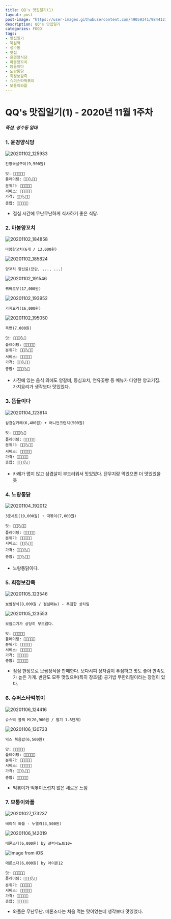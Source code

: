 ```yaml
---
title: QQ's 맛집일기(1)
layout: post
post-image: "https://user-images.githubusercontent.com/49059341/98441210-2fe39680-2140-11eb-88bd-287e657c52b0.jpg"
description: QQ's 맛집일기
categories: FOOD
tags:
- 맛집일기
- 뚝섬역
- 성수동
- 맛집
- 윤경양식당
- 마봉양꼬치
- 뜸들이다
- 노랑통닭
- 희정보감족
- 슈퍼스타떡볶이
- 모퉁이와플
---
```


# QQ's 맛집일기(1) - 2020년 11월 1주차

##### 뚝섬, 성수동 일대

### 1. 윤경양식당

![20201102_125933](https://user-images.githubusercontent.com/49059341/98440995-a3d16f00-213f-11eb-86c9-49fdc623afab.jpg)

`간장목살구이(9,500원)`

    맛: 🌝🌝🌝🌚🌚
    플레이팅: 🌝🌝🌜🌚🌚
    분위기: 🌝🌝🌝🌚🌚
    서비스: 🌝🌝🌝🌚🌚
    가격: 🌝🌝🌜🌚🌚
    총합: 🌝🌝🌝🌚🌚

- 점심 시간에 무난무난하게 식사하기 좋은 식당.

### 2. 마봉양꼬치

![20201102_184858](https://user-images.githubusercontent.com/49059341/98441004-afbd3100-213f-11eb-99ab-dfc34f265dce.jpg)

`마봉왕꼬치(6개 / 13,000원)`

![20201102_185824](https://user-images.githubusercontent.com/49059341/98441068-d67b6780-213f-11eb-86ed-61e448d0d86b.jpg)

`양꼬치 향신료(쯔란, ..., ...)`

![20201102_191546](https://user-images.githubusercontent.com/49059341/98441110-e85d0a80-213f-11eb-97e7-a78a61881758.jpg)

`꿔바로우(17,000원)`

![20201102_193952](https://user-images.githubusercontent.com/49059341/98441152-fca10780-213f-11eb-920f-9ec27fcbe6f1.jpg)

`가지요리(16,000원)`

![20201102_195050](https://user-images.githubusercontent.com/49059341/98441162-075b9c80-2140-11eb-9f43-2d5a976a4110.jpg)

`옥면(7,000원)`

    맛: 🌝🌝🌝🌜🌚
    플레이팅: 🌝🌝🌚🌚🌚
    분위기: 🌝🌝🌜🌚🌚
    서비스: 🌝🌝🌝🌚🌚
    가격: 🌝🌝🌜🌚🌚
    총합: 🌝🌝🌝🌜🌚

- 사진에 있는 음식 외에도 양갈비, 등심꼬치, 연유꽃빵 등 메뉴가 다양한 양고기집. 가지요리가 생각보다 맛있었다.

### 3. 뜸들이다

![20201104_123914](https://user-images.githubusercontent.com/49059341/98442090-fa41ac00-2145-11eb-8df9-f84d5faa1aa1.jpg)

`삼겹살카레(6,400원) + 어니언크런치(500원)`

    맛: 🌝🌝🌝🌜🌚
    플레이팅: 🌝🌝🌚🌚🌚
    분위기: 🌝🌝🌜🌚🌚
    서비스: 🌝🌝🌝🌝🌚
    가격: 🌝🌝🌝🌚🌚
    총합: 🌝🌝🌝🌜🌚
    
- 카레가 맵지 않고 삼겹살이 부드러워서 맛있었다. 단무지랑 먹었으면 더 맛있었을 듯

### 4. 노랑통닭

![20201104_192012](https://user-images.githubusercontent.com/49059341/98441182-180c1280-2140-11eb-9b36-c6290c24b80c.jpg)

`3종세트(19,000원) + 떡볶이(7,000원)`

    맛: 🌝🌝🌜🌚🌚
    플레이팅: 🌝🌝🌚🌚🌚
    분위기: 🌝🌝🌚🌚🌚
    서비스: 🌝🌝🌜🌚🌚
    가격: 🌝🌝🌝🌜🌚
    총합: 🌝🌝🌜🌚🌚
    
- 노랑통닭이다.

### 5. 희정보감족

![20201105_123546](https://user-images.githubusercontent.com/49059341/98441210-2fe39680-2140-11eb-88bd-287e657c52b0.jpg)

`보쌈정식(8,000원 / 점심메뉴) - 푸짐한 상차림`

![20201105_123553](https://user-images.githubusercontent.com/49059341/98441220-3b36c200-2140-11eb-9ded-b7c1e6298827.jpg)

`보쌈고기가 상당히 부드럽다.`

    맛: 🌝🌝🌝🌝🌚
    플레이팅: 🌝🌝🌝🌚🌚
    분위기: 🌝🌝🌝🌚🌚
    서비스: 🌝🌝🌝🌚🌚
    가격: 🌝🌝🌝🌝🌚
    총합: 🌝🌝🌝🌝🌚
    
- 점심 한정으로 보쌈정식을 판매한다. 보다시피 상차림이 푸짐하고 맛도 좋아 만족도가 높은 가게. 반찬도 모두 맛있으며(특히 장조림) 공기밥 무한리필이라는 장점이 있다.

### 6. 슈퍼스타떡볶이

![20201106_124416](https://user-images.githubusercontent.com/49059341/98441226-4689ed80-2140-11eb-9f5c-3c1b1a4c7b74.jpg)

`슈스떡 블랙 M(20,900원 / 맵기 1.5단계)`

![20201106_130733](https://user-images.githubusercontent.com/49059341/98441231-543f7300-2140-11eb-8e6e-4d9bd1dd4a4b.jpg)

`믹스 볶음밥(6,500원)`

    맛: 🌝🌝🌚🌚🌚
    플레이팅: 🌝🌝🌚🌚🌚
    분위기: 🌝🌝🌚🌚🌚
    서비스: 🌝🌝🌝🌚🌚
    가격: 🌝🌝🌜🌚🌚
    총합: 🌝🌝🌚🌚🌚
    
- 떡볶이가 떡볶이스럽지 않은 새로운 느낌

### 7. 모퉁이와플

![20201027_173237](https://user-images.githubusercontent.com/49059341/98442634-0418de80-2149-11eb-9aeb-4a179da479d1.jpg)

`베이직 와플 - 누텔라(3,500원)`

![20201106_142019](https://user-images.githubusercontent.com/49059341/98441239-64efe900-2140-11eb-8ee3-e559c37463ae.jpg)

`메론소다(6,000원) by 갤럭시노트10+`

![Image from iOS](https://user-images.githubusercontent.com/49059341/98441246-6e795100-2140-11eb-98e7-4891fa4dd4f1.jpg)

`메론소다(6,000원) by 아이폰12`

    맛: 🌝🌝🌝🌚🌚
    플레이팅: 🌝🌝🌝🌜🌚
    분위기: 🌝🌝🌝🌚🌚
    서비스: 🌝🌝🌝🌚🌚
    가격: 🌝🌝🌝🌚🌚
    총합: 🌝🌝🌝🌚🌚
    
- 와플은 무난무난. 메론소다는 처음 먹는 맛이었는데 생각보다 맛있었다.
